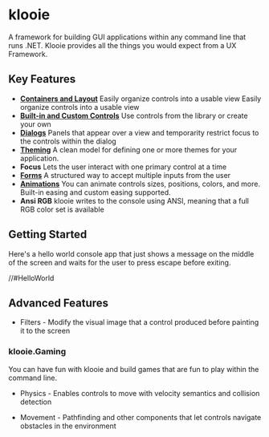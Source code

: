 # klooie
A framework for building GUI applications within any command line that runs .NET. Klooie provides all the things you would expect from a UX Framework.

## Key Features

- [**Containers and Layout**](https://github.com/adamabdelhamed/klooie/blob/main/src/klooie/klooie/Containers/Readme.md)  Easily organize controls into a usable view Easily organize controls into a usable view
- [**Built-in and Custom Controls**](https://github.com/adamabdelhamed/klooie/tree/main/src/klooie/klooie/Controls/Readme.md)  Use controls from the library or create your own
- [**Dialogs**](https://github.com/adamabdelhamed/klooie/tree/main/src/klooie/klooie/Containers/Dialogs/Readme.md)  Panels that appear over a view and temporarity restrict focus to the controls within the dialog
- [**Theming**](https://github.com/adamabdelhamed/klooie/tree/main/src/klooie/klooie/Theming/Readme.md)  A clean model for defining one or more themes for your application.
- **Focus**  Lets the user interact with one primary control at a time
- [**Forms**](https://github.com/adamabdelhamed/klooie/tree/main/src/klooie/klooie/Forms/Readme.md) A structured way to accept multiple inputs from the user 
- [**Animations**](https://github.com/adamabdelhamed/klooie/tree/main/src/klooie/klooie/Animation/Readme.md) You can animate controls sizes, positions, colors, and more. Built-in easing and custom easing supported.
- **Ansi RGB** klooie writes to the console using ANSI, meaning that a full RGB color set is available

## Getting Started

Here's a hello world console app that just shows a message on the middle of the screen and waits for the user to press escape before exiting.

//#HelloWorld

## Advanced Features


- Filters - Modify the visual image that a control produced before painting it to the screen

### klooie.Gaming

You can have fun with klooie and build games that are fun to play within the command line.

- Physics - Enables controls to move with velocity semantics and collision detection

- Movement - Pathfinding and other components that let controls navigate obstacles in the environment